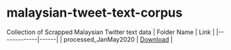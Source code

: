 # malaysian-tweet-text-corpus
Collection of Scrapped Malaysian Twitter text data
| Folder Name | Link |
|-------------|------|
| processed_JanMay2020 | [Download](https://mega.nz/folder/LYgXnbTL#QWuA_HrsZELF6Bs1-ZMK0g) |

